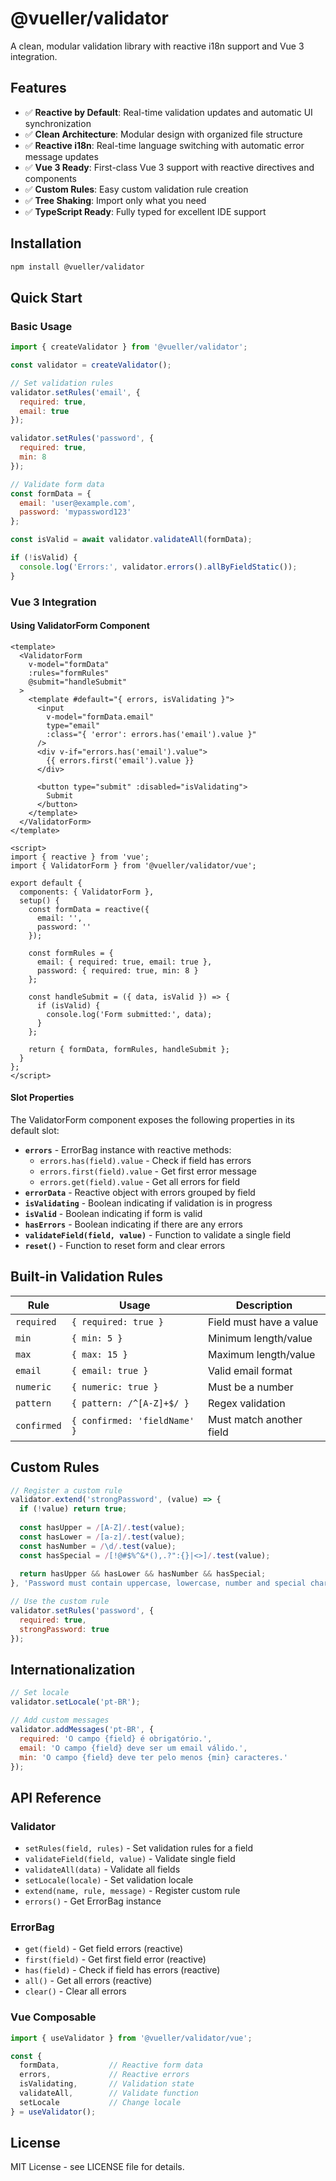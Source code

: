 # @vueller/validator

A clean, modular validation library with reactive i18n support and Vue 3 integration.

## Features

- ✅ **Reactive by Default**: Real-time validation updates and automatic UI synchronization
- ✅ **Clean Architecture**: Modular design with organized file structure
- ✅ **Reactive i18n**: Real-time language switching with automatic error message updates
- ✅ **Vue 3 Ready**: First-class Vue 3 support with reactive directives and components
- ✅ **Custom Rules**: Easy custom validation rule creation
- ✅ **Tree Shaking**: Import only what you need
- ✅ **TypeScript Ready**: Fully typed for excellent IDE support

## Installation

```bash
npm install @vueller/validator
```

## Quick Start

### Basic Usage

```javascript
import { createValidator } from '@vueller/validator';

const validator = createValidator();

// Set validation rules
validator.setRules('email', {
  required: true,
  email: true
});

validator.setRules('password', {
  required: true,
  min: 8
});

// Validate form data
const formData = {
  email: 'user@example.com',
  password: 'mypassword123'
};

const isValid = await validator.validateAll(formData);

if (!isValid) {
  console.log('Errors:', validator.errors().allByFieldStatic());
}
```

### Vue 3 Integration

#### Using ValidatorForm Component

```vue
<template>
  <ValidatorForm 
    v-model="formData" 
    :rules="formRules" 
    @submit="handleSubmit"
  >
    <template #default="{ errors, isValidating }">
      <input
        v-model="formData.email"
        type="email"
        :class="{ 'error': errors.has('email').value }"
      />
      <div v-if="errors.has('email').value">
        {{ errors.first('email').value }}
      </div>
      
      <button type="submit" :disabled="isValidating">
        Submit
      </button>
    </template>
  </ValidatorForm>
</template>

<script>
import { reactive } from 'vue';
import { ValidatorForm } from '@vueller/validator/vue';

export default {
  components: { ValidatorForm },
  setup() {
    const formData = reactive({
      email: '',
      password: ''
    });

    const formRules = {
      email: { required: true, email: true },
      password: { required: true, min: 8 }
    };

    const handleSubmit = ({ data, isValid }) => {
      if (isValid) {
        console.log('Form submitted:', data);
      }
    };

    return { formData, formRules, handleSubmit };
  }
};
</script>
```

#### Slot Properties

The ValidatorForm component exposes the following properties in its default slot:

- **`errors`** - ErrorBag instance with reactive methods:
  - `errors.has(field).value` - Check if field has errors
  - `errors.first(field).value` - Get first error message
  - `errors.get(field).value` - Get all errors for field
- **`errorData`** - Reactive object with errors grouped by field
- **`isValidating`** - Boolean indicating if validation is in progress
- **`isValid`** - Boolean indicating if form is valid
- **`hasErrors`** - Boolean indicating if there are any errors
- **`validateField(field, value)`** - Function to validate a single field
- **`reset()`** - Function to reset form and clear errors

## Built-in Validation Rules

| Rule | Usage | Description |
|------|-------|-------------|
| `required` | `{ required: true }` | Field must have a value |
| `min` | `{ min: 5 }` | Minimum length/value |
| `max` | `{ max: 15 }` | Maximum length/value |
| `email` | `{ email: true }` | Valid email format |
| `numeric` | `{ numeric: true }` | Must be a number |
| `pattern` | `{ pattern: /^[A-Z]+$/ }` | Regex validation |
| `confirmed` | `{ confirmed: 'fieldName' }` | Must match another field |

## Custom Rules

```javascript
// Register a custom rule
validator.extend('strongPassword', (value) => {
  if (!value) return true;
  
  const hasUpper = /[A-Z]/.test(value);
  const hasLower = /[a-z]/.test(value);
  const hasNumber = /\d/.test(value);
  const hasSpecial = /[!@#$%^&*(),.?":{}|<>]/.test(value);
  
  return hasUpper && hasLower && hasNumber && hasSpecial;
}, 'Password must contain uppercase, lowercase, number and special characters.');

// Use the custom rule
validator.setRules('password', {
  required: true,
  strongPassword: true
});
```

## Internationalization

```javascript
// Set locale
validator.setLocale('pt-BR');

// Add custom messages
validator.addMessages('pt-BR', {
  required: 'O campo {field} é obrigatório.',
  email: 'O campo {field} deve ser um email válido.',
  min: 'O campo {field} deve ter pelo menos {min} caracteres.'
});
```

## API Reference

### Validator

- `setRules(field, rules)` - Set validation rules for a field
- `validateField(field, value)` - Validate single field
- `validateAll(data)` - Validate all fields
- `setLocale(locale)` - Set validation locale
- `extend(name, rule, message)` - Register custom rule
- `errors()` - Get ErrorBag instance

### ErrorBag

- `get(field)` - Get field errors (reactive)
- `first(field)` - Get first field error (reactive)
- `has(field)` - Check if field has errors (reactive)
- `all()` - Get all errors (reactive)
- `clear()` - Clear all errors

### Vue Composable

```javascript
import { useValidator } from '@vueller/validator/vue';

const {
  formData,           // Reactive form data
  errors,             // Reactive errors
  isValidating,       // Validation state
  validateAll,        // Validate function
  setLocale           // Change locale
} = useValidator();
```

## License

MIT License - see LICENSE file for details.